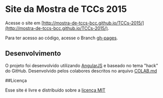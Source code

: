 # Site da Mostra de TCCs 2015

Acesse o site em [http://mostra-de-tccs-bcc.github.io/TCCs-2015/](http://mostra-de-tccs-bcc.github.io/TCCs-2015/).

Para ter acesso ao código, acesse o Branch [gh-pages](https://github.com/mostra-de-tccs-bcc/TCCs-2015/tree/gh-pages).

## Desenvolvimento

O projeto foi desenvolvido utilizando [AngularJS](https://angularjs.org/) e baseado no tema "hack" do GitHub. Desenvolvido pelos colabores descritos no arquivo [COLAB.md](COLAB.md)

##Licença

Esse site é livre e distribuído sobre a [licença MIT](LICENSE.md)
